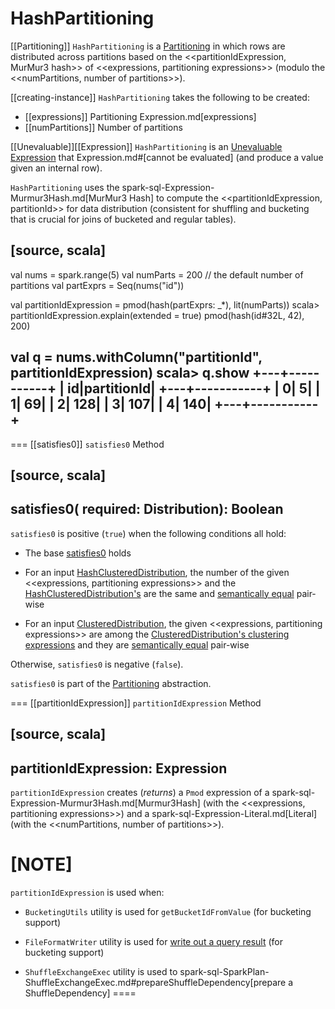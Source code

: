 # HashPartitioning

[[Partitioning]]
`HashPartitioning` is a [Partitioning](../physical-operators/Partitioning.md) in which rows are distributed across partitions based on the <<partitionIdExpression, MurMur3 hash>> of <<expressions, partitioning expressions>> (modulo the <<numPartitions, number of partitions>>).

[[creating-instance]]
`HashPartitioning` takes the following to be created:

* [[expressions]] Partitioning Expression.md[expressions]
* [[numPartitions]] Number of partitions

[[Unevaluable]][[Expression]]
`HashPartitioning` is an [Unevaluable Expression](Unevaluable.md) that Expression.md#[cannot be evaluated] (and produce a value given an internal row).

`HashPartitioning` uses the spark-sql-Expression-Murmur3Hash.md[MurMur3 Hash] to compute the <<partitionIdExpression, partitionId>> for data distribution (consistent for shuffling and bucketing that is crucial for joins of bucketed and regular tables).

[source, scala]
----
val nums = spark.range(5)
val numParts = 200 // the default number of partitions
val partExprs = Seq(nums("id"))

val partitionIdExpression = pmod(hash(partExprs: _*), lit(numParts))
scala> partitionIdExpression.explain(extended = true)
pmod(hash(id#32L, 42), 200)

val q = nums.withColumn("partitionId", partitionIdExpression)
scala> q.show
+---+-----------+
| id|partitionId|
+---+-----------+
|  0|          5|
|  1|         69|
|  2|        128|
|  3|        107|
|  4|        140|
+---+-----------+
----

=== [[satisfies0]] `satisfies0` Method

[source, scala]
----
satisfies0(
  required: Distribution): Boolean
----

`satisfies0` is positive (`true`) when the following conditions all hold:

* The base [satisfies0](../physical-operators/Partitioning.md#satisfies0) holds

* For an input [HashClusteredDistribution](../physical-operators/HashClusteredDistribution.md), the number of the given <<expressions, partitioning expressions>> and the [HashClusteredDistribution's](../physical-operators/HashClusteredDistribution.md#expressions) are the same and [semantically equal](Expression.md#semanticEquals) pair-wise

* For an input [ClusteredDistribution](../physical-operators/ClusteredDistribution.md), the given <<expressions, partitioning expressions>> are among the [ClusteredDistribution's clustering expressions](../physical-operators/ClusteredDistribution.md#clustering) and they are [semantically equal](Expression.md#semanticEquals) pair-wise

Otherwise, `satisfies0` is negative (`false`).

`satisfies0` is part of the [Partitioning](../physical-operators/Partitioning.md#satisfies0) abstraction.

=== [[partitionIdExpression]] `partitionIdExpression` Method

[source, scala]
----
partitionIdExpression: Expression
----

`partitionIdExpression` creates (_returns_) a `Pmod` expression of a spark-sql-Expression-Murmur3Hash.md[Murmur3Hash] (with the <<expressions, partitioning expressions>>) and a spark-sql-Expression-Literal.md[Literal] (with the <<numPartitions, number of partitions>>).

[NOTE]
====
`partitionIdExpression` is used when:

* `BucketingUtils` utility is used for `getBucketIdFromValue` (for bucketing support)

* `FileFormatWriter` utility is used for [write out a query result](../FileFormatWriter.md#write) (for bucketing support)

* `ShuffleExchangeExec` utility is used to spark-sql-SparkPlan-ShuffleExchangeExec.md#prepareShuffleDependency[prepare a ShuffleDependency]
====

